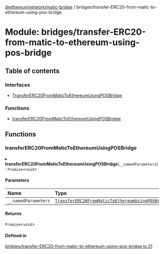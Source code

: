 [@ethereumnetwork/matic-bridge](../README.md) / bridges/transfer-ERC20-from-matic-to-ethereum-using-pos-bridge

# Module: bridges/transfer-ERC20-from-matic-to-ethereum-using-pos-bridge

## Table of contents

### Interfaces

- [TransferERC20FromMaticToEthereumUsingPOSBridge](../interfaces/bridges_transfer_ERC20_from_matic_to_ethereum_using_pos_bridge.TransferERC20FromMaticToEthereumUsingPOSBridge.md)

### Functions

- [transferERC20FromMaticToEthereumUsingPOSBridge](bridges_transfer_ERC20_from_matic_to_ethereum_using_pos_bridge.md#transfererc20frommatictoethereumusingposbridge)

## Functions

### transferERC20FromMaticToEthereumUsingPOSBridge

▸ **transferERC20FromMaticToEthereumUsingPOSBridge**(`__namedParameters`): `Promise`<`void`\>

#### Parameters

| Name | Type |
| :------ | :------ |
| `__namedParameters` | [`TransferERC20FromMaticToEthereumUsingPOSBridge`](../interfaces/bridges_transfer_ERC20_from_matic_to_ethereum_using_pos_bridge.TransferERC20FromMaticToEthereumUsingPOSBridge.md) |

#### Returns

`Promise`<`void`\>

#### Defined in

[bridges/transfer-ERC20-from-matic-to-ethereum-using-pos-bridge.ts:21](https://github.com/KedziaPawel/matic-bridge/blob/72214ac/src/bridges/transfer-ERC20-from-matic-to-ethereum-using-pos-bridge.ts#L21)
